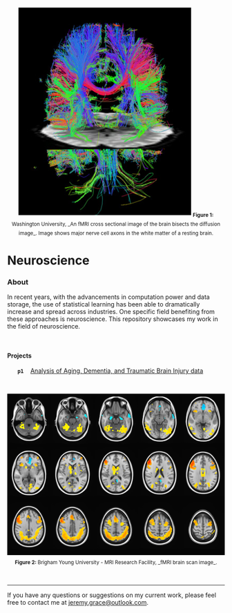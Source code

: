 <p align='center'><img alt="Diffusion.fMRI" src="img/brainscan.ucberkley.jpg" width='400'>  
<sub><b>Figure 1: </b> Washington University, _An fMRI cross sectional image of the brain bisects the diffusion image_. Image shows major nerve cell axons in the white matter of a resting brain. </sub>
</p>

Neuroscience
==========

### About

In recent years, with the advancements in computation power and data storage, the use of statistical learning has been able to dramatically increase and spread across industries. One specific field benefiting from these approaches is neuroscience. This repository showcases my work in the field of neuroscience.


<br>

#### Projects

&nbsp;&nbsp;&nbsp;&nbsp;&nbsp; **`p1`**     &nbsp;&nbsp; [Analysis of Aging, Dementia, and Traumatic Brain Injury data](https://github.com/jeremygrace/neuroscience/tree/master/aging-dementia-tbi)


<br>
<p align='center'>
<img alt="fMRI" src="img/fmri.byu-compact.png" width='800'>  
<sub><b>Figure 2: </b> Brigham Young University - MRI Research Facility, _fMRI brain scan image_.</sub>
</p>

<br>

---

If you have any questions or suggestions on my current work, please feel free to contact me at jeremy.grace@outlook.com.
